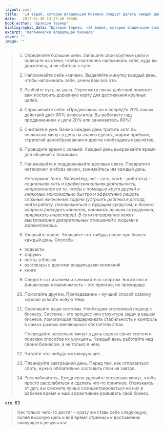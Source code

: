 ```yaml
---
layout: post
title:  "14 вещей, которые владельцам бизнеса следует делать каждый день"
date:   2017-01-30 13:27:46 +0300
book_author: "Брэндон Тернер"
bibliographic_data: "Брэндон Тернер. «14 вещей, которые владельцам бизнеса следует делать каждый день». Ж. BusinessExcellence» №7, 2015 г., стр.48 - Приложение к журналу «Стандарты и качество» №7, 2015 г."
excerpt: "Напоминалка владельцам бизнеса"
cover: ""
image: ""
---
```


> 1. Определите большие цели. Запишите свои крупные цели и повесьте на стене, чтобы постоянно напоминать себе, куда вы движетесь, и не сбиться с пути.
>
> 2. Напоминайте себе «зачем». Выделяйте минутку каждый день, чтобы напоминать себе, зачем вам всё это.
>
> 3. Разбейте путь на шаги. Пересмотр плана действий поможет вам построить дорожную карту для достижения крупных целей.
>
> 4. Спрашивайте себя: «Продвигаюсь ли я вперёд?» 20% ваших действий даёт 80% результатов. Вы работаете над продвижением к цели 20% или занимаетесь 80%?
>
> 5. Считайте в уме. Важно каждый день тратить хотя бы несколько минут в день на анализ сделок, маржи прибыли, стратегий ценообразования и других необходимых расчётов.
>
> 6. Проводите время с семьёй. Каждый день выкраивайте время для общения с близкими.
>
> 7. Налаживайте и поддерживайте деловые связи. Превратите нетворкинг в образ жизни, занимайтесь им каждый день.
>   
>    *Нетворкинг (англ. Networking, net – сеть, work – работать) – социальная сеть и профессиональная деятельность, направленная на то, чтобы с помощью круга друзей и знакомых максимально быстро и эффективно решать сложные жизненные задачи (устроить ребёнка в детсад, найти работу, познакомиться с будущим супругом) и бизнес-вопросы (находить клиентов, нанимать лучших сотрудников, привлекать инвесторов). В сути нетворкинга лежит выстраивание доверительных отношений с людьми и взаимопомощь.*
>
> 8. Узнавайте новое. Узнавайте что-нибудь новое про бизнес каждый день. Способы:
>   - подкасты
>   - форумы
>   - посты в блогах
>   - разговоры с другими владельцами компаний
>   - книги
>
> 9. Следите за питанием и занимайтесь спортом. Богатство и финансовая независимость – это приятно, но преходяще.
>
> 10. Помогайте другим. Преподавание – лучший способ самому хорошо усвоить новую тему.
>
> 11. Оценивайте ваши системы. Необходим системный подход к бизнесу. Система – это процесс или структура задач в вашем бизнесе, помогающая поддерживать стабильность и контроль в самых разных меняющихся обстоятельствах.
>
>     Посвящайте несколько минут в день оценке своих систем и поискам способов их улучшить. Каждый день работайте над своим бизнесом, а не только в нём.
>
> 12. Читайте что-нибудь мотивирующее.
>
> 13. Планируйте завтрашний день. Перед тем, как отправиться спать, нужно обязательно составить план на завтра.
>
> 14. Расслабляйтесь. Ежедневно уделяйте несколько минут, чтобы просто расслабиться и сделать что-то приятное. Отвлекаясь от дел, вы сможете лучше сконцентрироваться на них в рабочее время и ещё эффективнее развивать свой бизнес.


стр. 63

> Как только чего-то достиг – сразу же ставь себе следующую, более высокую цель и всё время стремись к достижению наилучшего результата.
